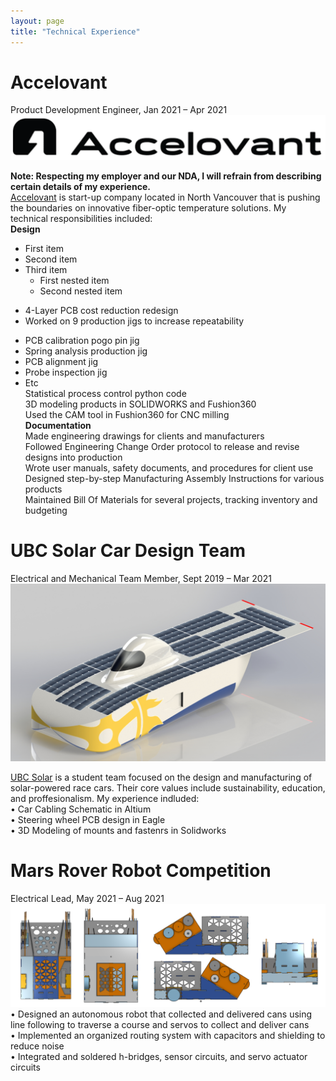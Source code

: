 ```yaml
---
layout: page
title: "Technical Experience"
---
```


# Accelovant  
Product Development Engineer, Jan 2021 – Apr 2021  
![rs](https://raw.githubusercontent.com/carterkowel/carterkowel.github.io/master/assets/images/accelovant.PNG)  

**Note: Respecting my employer and our NDA, I will refrain from describing certain details of my experience.**  
[Accelovant](https://www.accelovant.com/) is start-up company located in North Vancouver that is pushing the boundaries on innovative fiber-optic temperature solutions. My technical responsibilities included:  
**Design**  
* First item
* Second item
* Third item
    * First nested item
    * Second nested item


+	4-Layer PCB cost reduction redesign  
+	Worked on 9 production jigs to increase repeatability  
  - PCB calibration pogo pin jig  
  -	Spring analysis production jig  
  -	PCB alignment jig  
  -	Probe inspection jig  
  -	Etc  
	Statistical process control python code  
	3D modeling products in SOLIDWORKS and Fushion360  
	Used the CAM tool in Fushion360 for CNC milling  
**Documentation**  
	Made engineering drawings for clients and manufacturers  
	Followed Engineering Change Order protocol to release and revise designs into production  
	Wrote user manuals, safety documents, and procedures for client use  
	Designed step-by-step Manufacturing Assembly Instructions for various products  
	Maintained Bill Of Materials for several projects, tracking inventory and budgeting  




# UBC Solar Car Design Team  
Electrical and Mechanical Team Member, Sept 2019 – Mar 2021  
![rs](https://raw.githubusercontent.com/carterkowel/carterkowel.github.io/master/assets/images/UBCSolar.jpg)  

[UBC Solar](https://ubcsolar.com/) is a student team focused on the design and manufacturing of solar-powered race cars. Their core values include sustainability, education, and proffesionalism. My experience indluded:  
•	Car Cabling Schematic in Altium  
•	Steering wheel PCB design in Eagle  
•	3D Modeling of mounts and fastenrs in Solidworks  

# Mars Rover Robot Competition  
Electrical Lead, May 2021 – Aug 2021  
![rs](https://raw.githubusercontent.com/carterkowel/carterkowel.github.io/master/assets/images/robot1.PNG)  
•	Designed an autonomous robot that collected and delivered cans using line following to traverse a course and servos to collect and deliver cans  
•	Implemented an organized routing system with capacitors and shielding to reduce noise  
•	Integrated and soldered h-bridges, sensor circuits, and servo actuator circuits  


